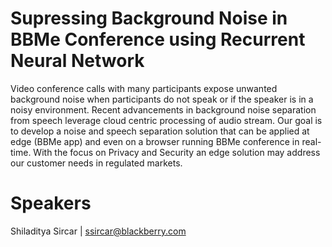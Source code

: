 # Supressing Background Noise in BBMe Conference using Recurrent Neural Network

Video conference calls with many participants expose unwanted background noise when participants do not speak or if the speaker is in a noisy environment. Recent advancements in background noise separation from speech leverage cloud centric processing of audio stream. Our goal is to develop a noise and speech separation solution that can be applied at edge (BBMe app) and even on a browser running BBMe conference in real-time.
With the focus on Privacy and Security an edge solution may address our customer needs in regulated markets.

# Speakers

Shiladitya Sircar  | <ssircar@blackberry.com>
